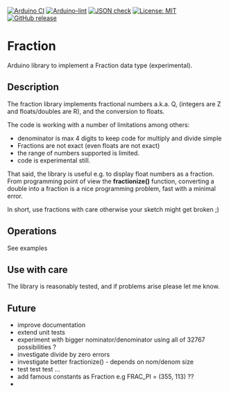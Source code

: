 
[![Arduino CI](https://github.com/RobTillaart/Fraction/workflows/Arduino%20CI/badge.svg)](https://github.com/marketplace/actions/arduino_ci)
[![Arduino-lint](https://github.com/RobTillaart/Fraction/actions/workflows/arduino-lint.yml/badge.svg)](https://github.com/RobTillaart/Fraction/actions/workflows/arduino-lint.yml)
[![JSON check](https://github.com/RobTillaart/Fraction/actions/workflows/jsoncheck.yml/badge.svg)](https://github.com/RobTillaart/Fraction/actions/workflows/jsoncheck.yml)
[![License: MIT](https://img.shields.io/badge/license-MIT-green.svg)](https://github.com/RobTillaart/Fraction/blob/master/LICENSE)
[![GitHub release](https://img.shields.io/github/release/RobTillaart/Fraction.svg?maxAge=3600)](https://github.com/RobTillaart/Fraction/releases)


# Fraction

Arduino library to implement a Fraction data type (experimental).


## Description

The fraction library implements fractional numbers a.k.a. Q, 
(integers are Z and floats/doubles are R),
and the conversion to floats.

The code is working with a number of limitations among others:
- denominator is max 4 digits to keep code for multiply and divide simple
- Fractions are not exact (even floats are not exact)
- the range of numbers supported is limited.
- code is experimental still.

That said, the library is useful e.g. to display float numbers as a fraction.
From programming point of view the **fractionize()** function, converting a double
into a fraction is a nice programming problem, fast with a minimal error.

In short, use fractions with care otherwise your sketch might get broken ;)


## Operations

See examples


## Use with care

The library is reasonably tested, and if problems arise please let me know.


## Future

- improve documentation
- extend unit tests
- experiment with bigger nominator/denominator using all of 32767 possibilities ?
- investigate divide by zero errors
- investigate better fractionize() - depends on nom/denom size
- test test test ...
- add famous constants as Fraction e.g FRAC_PI = (355, 113) ??
- 

